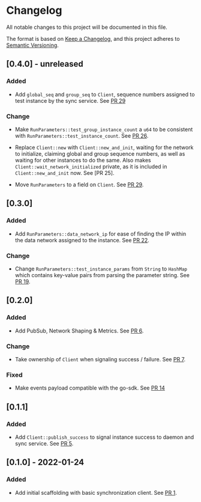 # Changelog
All notable changes to this project will be documented in this file.

The format is based on [Keep a Changelog](https://keepachangelog.com/en/1.0.0/),
and this project adheres to [Semantic Versioning](https://semver.org/spec/v2.0.0.html).

## [0.4.0] - unreleased
### Added
- Add `global_seq` and `group_seq` to `Client`, sequence numbers assigned to test instance by the sync service. See [PR 29]

### Change
- Make `RunParameters::test_group_instance_count` a `u64` to be consistent with
  `RunParameters::test_instance_count`. See [PR 26].

- Replace `Client::new` with `Client::new_and_init`, waiting for the network to
  initialize, claiming global and group sequence numbers, as well as waiting for
  other instances to do the same. Also makes `Client::wait_network_initialized`
  private, as it is included in `Client::new_and_init` now. See [PR 25].

- Move `RunParameters` to a field on `Client`. See [PR 29].

[PR 26]: https://github.com/testground/sdk-rust/pull/26
[PR 26]: https://github.com/testground/sdk-rust/pull/25
[PR 29]: https://github.com/testground/sdk-rust/pull/29

## [0.3.0]
### Added

- Add `RunParameters::data_network_ip` for ease of finding the IP within the data network assigned to the instance. See [PR 22].

### Change
- Change `RunParameters::test_instance_params` from `String` to `HashMap` which contains key-value pairs from parsing the parameter string. See [PR 19].

[PR 19]: https://github.com/testground/sdk-rust/pull/19
[PR 22]: https://github.com/testground/sdk-rust/pull/22

## [0.2.0]
### Added
- Add  PubSub, Network Shaping & Metrics. See [PR 6].

### Change
- Take ownership of `Client` when signaling success / failure. See [PR 7].

### Fixed
- Make events payload compatible with the go-sdk. See [PR 14]

[PR 6]: https://github.com/testground/sdk-rust/pull/6
[PR 7]: https://github.com/testground/sdk-rust/pull/7
[PR 14]: https://github.com/testground/sdk-rust/pull/14

## [0.1.1]
### Added
- Add `Client::publish_success` to signal instance success to daemon and sync service. See [PR 5].

[PR 5]: https://github.com/testground/sdk-rust/pull/5

## [0.1.0] - 2022-01-24
### Added
- Add initial scaffolding with basic synchronization client. See [PR 1].

[PR 1]: https://github.com/testground/sdk-rust/pull/1
